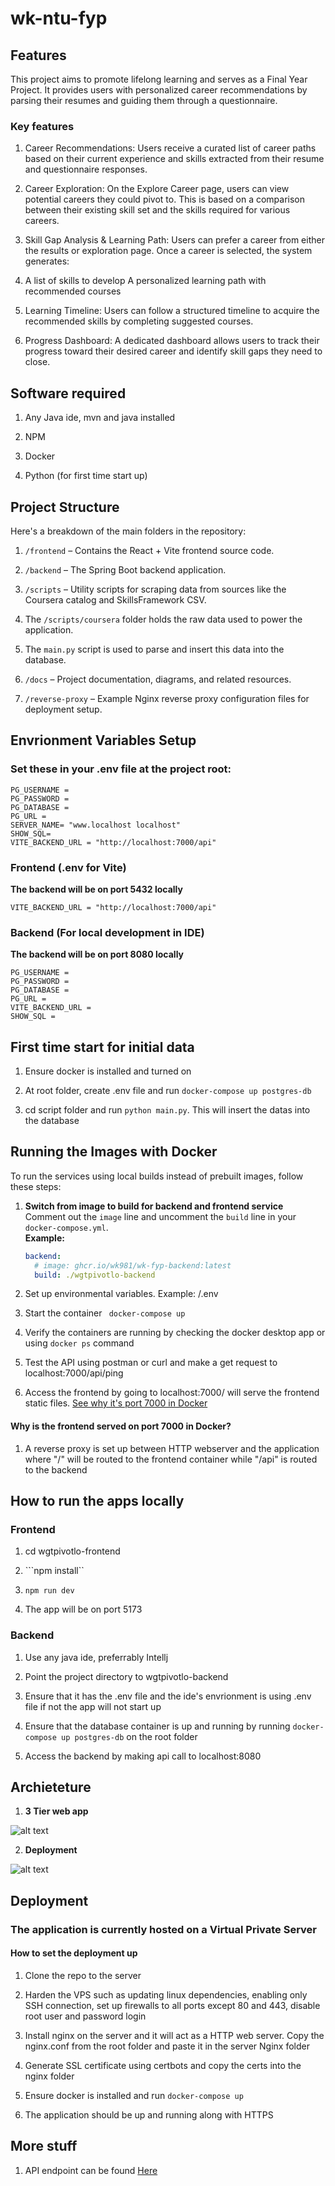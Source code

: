 # wk-ntu-fyp

## Features
This project aims to promote lifelong learning and serves as a Final Year Project. It provides users with personalized career recommendations by parsing their resumes and guiding them through a questionnaire.

### Key features
1. Career Recommendations:
Users receive a curated list of career paths based on their current experience and skills extracted from their resume and questionnaire responses.

2. Career Exploration:
On the Explore Career page, users can view potential careers they could pivot to. This is based on a comparison between their existing skill set and the skills required for various careers.

3. Skill Gap Analysis & Learning Path:
Users can prefer a career from either the results or exploration page. Once a career is selected, the system generates:

4. A list of skills to develop
A personalized learning path with recommended courses

5. Learning Timeline:
Users can follow a structured timeline to acquire the recommended skills by completing suggested courses.

6. Progress Dashboard:
A dedicated dashboard allows users to track their progress toward their desired career and identify skill gaps they need to close.

## Software required
1. Any Java ide, mvn and java installed 

2. NPM

3. Docker

4. Python (for first time start up)

## Project Structure

Here's a breakdown of the main folders in the repository:
1.  ```/frontend``` – Contains the React + Vite frontend source code.

2.  ```/backend``` – The Spring Boot backend application.

3.  ```/scripts``` – Utility scripts for scraping data from sources like the Coursera catalog and SkillsFramework CSV.

4. The ```/scripts/coursera``` folder holds the raw data used to power the application.

5. The ```main.py``` script is used to parse and insert this data into the database.

6.  ```/docs``` – Project documentation, diagrams, and related resources.

7.  ```/reverse-proxy``` – Example Nginx reverse proxy configuration files for deployment setup.

## Envrionment Variables Setup

### Set these in your .env file at the project root:
```
PG_USERNAME = 
PG_PASSWORD = 
PG_DATABASE = 
PG_URL = 
SERVER_NAME= "www.localhost localhost"
SHOW_SQL=
VITE_BACKEND_URL = "http://localhost:7000/api"
```

### Frontend (.env for Vite)
**The backend will be on port 5432 locally**
```
VITE_BACKEND_URL = "http://localhost:7000/api"
```
### Backend (For local development in IDE)
**The backend will be on port 8080 locally**
```
PG_USERNAME = 
PG_PASSWORD = 
PG_DATABASE = 
PG_URL = 
VITE_BACKEND_URL = 
SHOW_SQL = 
```

## First time start for initial data
1. Ensure docker is installed and turned on

2. At root folder, create .env file and run ```docker-compose up postgres-db```

3. cd script folder and run ```python main.py```. This will insert the datas into the database

## Running the Images with Docker

To run the services using local builds instead of prebuilt images, follow these steps:

1. **Switch from image to build for backend and frontend service**  
   Comment out the `image` line and uncomment the `build` line in your `docker-compose.yml`.  
   **Example:**
   ```yaml
   backend:
     # image: ghcr.io/wk981/wk-fyp-backend:latest
     build: ./wgtpivotlo-backend

2. Set up environmental variables. Example: /.env

3. Start the container
   ``` docker-compose up```

4. Verify the containers are running by checking the docker desktop app or using ``` docker ps ``` command

5. Test the API using postman or curl and make a get request to localhost:7000/api/ping

6. Access the frontend by going to localhost:7000/ will serve the frontend static files. [See why it's port 7000 in Docker](#why-is-the-frontend-served-on-port-7000-in-docker)

#### Why is the frontend served on port 7000 in Docker?
1. A reverse proxy is set up between HTTP webserver and the application where "/" will be routed to the frontend container while "/api" is routed to the backend

## How to run the apps locally

### Frontend
1. cd wgtpivotlo-frontend

2. ```npm install``

3. ```npm run dev```

4. The app will be on port 5173

### Backend
1. Use any java ide, preferrably Intellj

2. Point the project directory to wgtpivotlo-backend

3. Ensure that it has the .env file and the ide's envrionment is using .env file if not the app will not start up

4. Ensure that the database container is up and running by running ```docker-compose up postgres-db``` on the root folder

5. Access the backend by making api call to localhost:8080

## Archieteture
1. **3 Tier web app**

![alt text](./docs/3tier.png)

2. **Deployment**

![alt text](./docs/vps.png)




## Deployment

### The application is currently hosted on a Virtual Private Server

#### How to set the deployment up
1. Clone the repo to the server

2. Harden the VPS such as updating linux dependencies, enabling only SSH connection, set up firewalls to all ports except 80 and 443, disable root user and password login

3. Install nginx on the server and it will act as a HTTP web server. Copy the nginx.conf from the root folder and paste it in the server Nginx folder

4. Generate SSL certificate using certbots and copy the certs into the nginx folder

4. Ensure docker is installed and run ```docker-compose up```

5. The application should be up and running along with HTTPS

## More stuff
1. API endpoint can be found [Here](./docs/apiDocs.md)